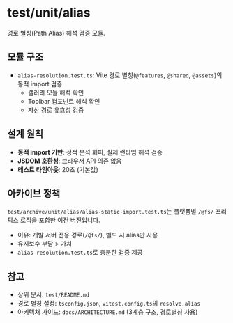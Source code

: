 # test/unit/alias

경로 별칭(Path Alias) 해석 검증 모듈.

## 모듈 구조

- `alias-resolution.test.ts`: Vite 경로 별칭(`@features`, `@shared`,
  `@assets`)의 동적 import 검증
  - 갤러리 모듈 해석 확인
  - Toolbar 컴포넌트 해석 확인
  - 자산 경로 유효성 검증

## 설계 원칙

- **동적 import 기반**: 정적 분석 회피, 실제 런타임 해석 검증
- **JSDOM 호환성**: 브라우저 API 의존 없음
- **테스트 타임아웃**: 20초 (기본값)

## 아카이브 정책

`test/archive/unit/alias/alias-static-import.test.ts`는 플랫폼별 `/@fs/`
프리픽스 로직을 포함한 이전 버전입니다.

- 이유: 개발 서버 전용 경로(`/@fs/`), 빌드 시 alias만 사용
- 유지보수 부담 > 가치
- `alias-resolution.test.ts`로 충분한 검증 제공

## 참고

- 상위 문서: `test/README.md`
- 경로 별칭 설정: `tsconfig.json`, `vitest.config.ts`의 `resolve.alias`
- 아키텍처 가이드: `docs/ARCHITECTURE.md` (3계층 구조, 경로별칭 사용)
